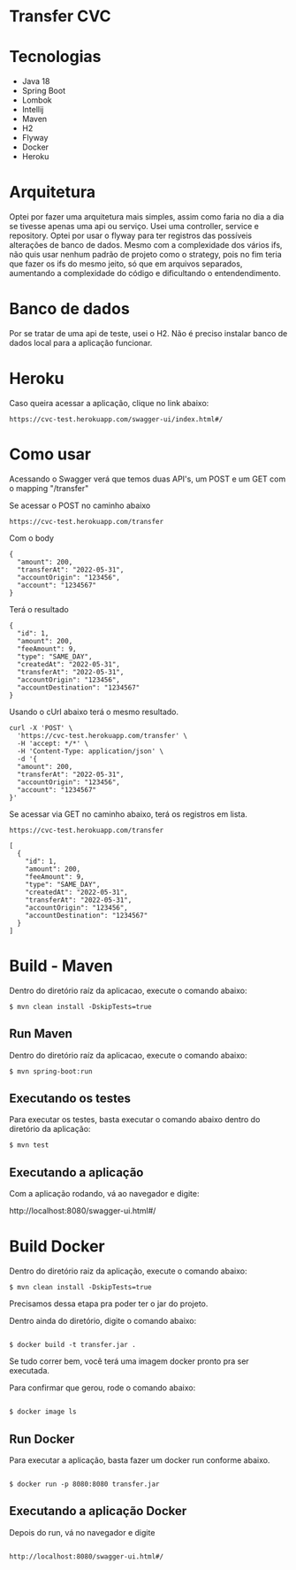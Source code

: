 # Transfer CVC

# Tecnologias

- Java 18
- Spring Boot
- Lombok
- Intellij
- Maven
- H2
- Flyway
- Docker
- Heroku

# Arquitetura

Optei por fazer uma arquitetura mais simples, assim como faria no dia a dia se tivesse apenas uma api ou serviço. Usei uma controller, service e repository. Optei por usar o flyway para ter registros das possíveis alterações de banco de dados. Mesmo com a complexidade dos vários ifs, não quis usar nenhum padrão de projeto como o strategy, pois no fim teria que fazer os ifs do mesmo jeito, só que em arquivos separados, aumentando a complexidade do código e dificultando o entendendimento.

# Banco de dados

Por se tratar de uma api de teste, usei o H2. Não é preciso instalar banco de dados local para a aplicação funcionar.


# Heroku

Caso queira acessar a aplicação, clique no link abaixo:

```
https://cvc-test.herokuapp.com/swagger-ui/index.html#/
```

# Como usar

Acessando o Swagger verá que temos duas API's, um POST e um GET com o mapping "/transfer"

Se acessar o POST no caminho abaixo
```
https://cvc-test.herokuapp.com/transfer
```

Com o body 
```
{
  "amount": 200,
  "transferAt": "2022-05-31",
  "accountOrigin": "123456",
  "account": "1234567"
}
```

Terá o resultado

```
{
  "id": 1,
  "amount": 200,
  "feeAmount": 9,
  "type": "SAME_DAY",
  "createdAt": "2022-05-31",
  "transferAt": "2022-05-31",
  "accountOrigin": "123456",
  "accountDestination": "1234567"
}
```

Usando o cUrl abaixo terá o mesmo resultado.

```
curl -X 'POST' \
  'https://cvc-test.herokuapp.com/transfer' \
  -H 'accept: */*' \
  -H 'Content-Type: application/json' \
  -d '{
  "amount": 200,
  "transferAt": "2022-05-31",
  "accountOrigin": "123456",
  "account": "1234567"
}'

```


Se acessar via GET no caminho abaixo, terá os registros em lista.
```
https://cvc-test.herokuapp.com/transfer
```

```
[
  {
    "id": 1,
    "amount": 200,
    "feeAmount": 9,
    "type": "SAME_DAY",
    "createdAt": "2022-05-31",
    "transferAt": "2022-05-31",
    "accountOrigin": "123456",
    "accountDestination": "1234567"
  }
]
```



# Build - Maven

Dentro do diretório raíz da aplicacao, execute o comando abaixo:

```
$ mvn clean install -DskipTests=true

```

## Run Maven

Dentro do diretório raíz da aplicacao, execute o comando abaixo:

```
$ mvn spring-boot:run

```

## Executando os testes

Para executar os testes, basta executar o comando abaixo dentro do diretório da aplicação:

```
$ mvn test

```

## Executando a aplicação

Com a aplicação rodando, vá ao navegador e digite:

http://localhost:8080/swagger-ui.html#/




# Build Docker

Dentro do diretório raiz da aplicação, execute o comando abaixo:

```
$ mvn clean install -DskipTests=true

```

Precisamos dessa etapa pra poder ter o jar do projeto.

Dentro ainda do diretório, digite o comando abaixo:


```

$ docker build -t transfer.jar .

```


Se tudo correr bem, você terá uma imagem docker pronto pra ser executada.

Para confirmar que gerou, rode o comando abaixo:


```

$ docker image ls

```



## Run Docker

Para executar a aplicação, basta fazer um docker run conforme abaixo.


```

$ docker run -p 8080:8080 transfer.jar 

```


## Executando a aplicação Docker

Depois do run, vá no navegador e digite


```

http://localhost:8080/swagger-ui.html#/ 

```
